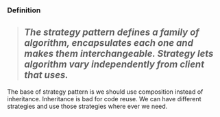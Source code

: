 ### Definition
> ## *The strategy pattern defines a family of algorithm, encapsulates each one and makes them interchangeable. Strategy lets algorithm vary independently from client that uses.*

The base of strategy pattern is we should use composition instead of inheritance. Inheritance is bad for code reuse. We can have different strategies and use those strategies where ever we need.